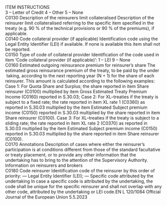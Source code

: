  
ITEM  INSTRUCTIONS  
3 – Letter of Credit 
4 – Other 
5 – None  
C0130  Description of the reinsurers 
limit collateralised  Description of the reinsurer limit collateralised referring to the specific item 
specified in the treaty (e.g. 90 % of the technical provisions or 90 % of the 
premiums), if applicable.  
C0140  Code collateral provider (if 
applicable)  Identification code using the Legal Entity Identifier (LEI) if available. 
If none is available this item shall not be reported.  
C0150  Type of code of collateral 
provider  Identification of the code used in item ‘Code collateral provider (if applicable)’: 
1 – LEI 
9 – None  
C0160  Estimated outgoing 
reinsurance premium for 
reinsurer’s share  The estimated gross reinsurance premium of the treaty, to be paid by the under ­
taking, according to the next reporting year (N + 1) for the share of each 
reinsurer. This amount is calculated according to the following examples: 
Case 1: For Quota Share and Surplus; the share reported in item Share reinsurer 
(C0100) multiplied by item Gross Estimated Treaty Premium Income (C0160) 
reported in S.30.03; 
Case 2: For XL–treaties if the treaty is subject to a fixed rate; the rate reported in 
item XL rate 1 (C0360) as reported in S.30.03 multiplied by the item Estimated 
Subject premium income (C0150) reported in S.30.03 multiplied by the share 
reported in item Share reinsurer (C0100). 
Case 3: For XL–treaties if the treaty is subject to a sliding rate; the rate reported in 
item XL rate 2 (C0370) as reported in S.30.03 multiplied by the item Estimated 
Subject premium income (C0150) reported in S.30.03 multiplied by the share 
reported in item Share reinsurer (C0100).  
C0170  Annotations  Description of cases where either the reinsurer’s participation is at conditions 
different from those of the standard facultative or treaty placement, or to 
provide any other information that the undertaking has to bring to the 
attention of the Supervisory Authority.  
Information on 
reinsurers and 
brokers  
C0180  Code reinsurer  Identification code of the reinsurer by this order of priority: 
— Legal Entity Identifier (LEI); 
— Specific code attributed by the undertaking 
In case a specific code is attributed by the undertaking, the code shall be unique 
for the specific reinsurer and shall not overlap with any other code, attributed by 
the undertaking or LEI code.EN  L 120/1084 Official Journal of the European Union 5.5.2023